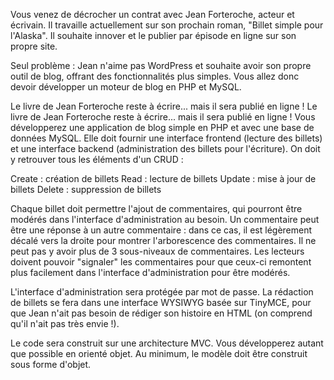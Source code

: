 Vous venez de décrocher un contrat avec Jean Forteroche, acteur et écrivain. Il travaille actuellement sur son prochain roman, "Billet simple pour l'Alaska". Il souhaite innover et le publier par épisode en ligne sur son propre site.Seul problème : Jean n'aime pas WordPress et souhaite avoir son propre outil de blog, offrant des fonctionnalités plus simples. Vous allez donc devoir développer un moteur de blog en PHP et MySQL.Le livre de Jean Forteroche reste à écrire... mais il sera publié en ligne !Le livre de Jean Forteroche reste à écrire... mais il sera publié en ligne !Vous développerez une application de blog simple en PHP et avec une base de données MySQL. Elle doit fournir une interface frontend (lecture des billets) et une interface backend (administration des billets pour l'écriture). On doit y retrouver tous les éléments d'un CRUD :Create : création de billetsRead : lecture de billetsUpdate : mise à jour de billetsDelete : suppression de billetsChaque billet doit permettre l'ajout de commentaires, qui pourront être modérés dans l'interface d'administration au besoin.Un commentaire peut être une réponse à un autre commentaire : dans ce cas, il est légèrement décalé vers la droite pour montrer l'arborescence des commentaires. Il ne peut pas y avoir plus de 3 sous-niveaux de commentaires.Les lecteurs doivent pouvoir "signaler" les commentaires pour que ceux-ci remontent plus facilement dans l'interface d'administration pour être modérés.L'interface d'administration sera protégée par mot de passe. La rédaction de billets se fera dans une interface WYSIWYG basée sur TinyMCE, pour que Jean n'ait pas besoin de rédiger son histoire en HTML (on comprend qu'il n'ait pas très envie !).Le code sera construit sur une architecture MVC. Vous développerez autant que possible en orienté objet. Au minimum, le modèle doit être construit sous forme d'objet.
